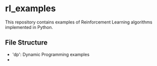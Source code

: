 # rl_examples

This repository contains examples of Reinforcement Learning algorithms implemented in Python.

## File Structure

- 'dp': Dynamic Programming examples
- 